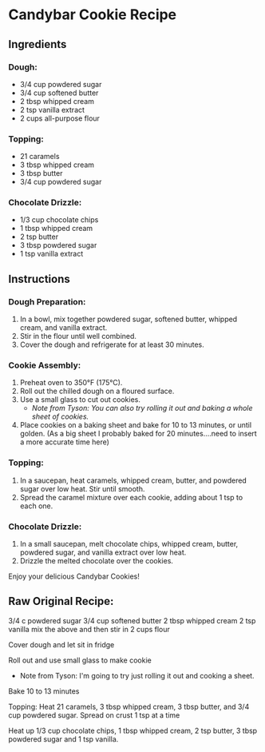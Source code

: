# Candybar Cookie Recipe

## Ingredients

### Dough:
- 3/4 cup powdered sugar
- 3/4 cup softened butter
- 2 tbsp whipped cream
- 2 tsp vanilla extract
- 2 cups all-purpose flour

### Topping:
- 21 caramels
- 3 tbsp whipped cream
- 3 tbsp butter
- 3/4 cup powdered sugar

### Chocolate Drizzle:
- 1/3 cup chocolate chips
- 1 tbsp whipped cream
- 2 tsp butter
- 3 tbsp powdered sugar
- 1 tsp vanilla extract

## Instructions

### Dough Preparation:
1. In a bowl, mix together powdered sugar, softened butter, whipped cream, and vanilla extract.
2. Stir in the flour until well combined.
3. Cover the dough and refrigerate for at least 30 minutes.

### Cookie Assembly:
1. Preheat oven to 350°F (175°C).
2. Roll out the chilled dough on a floured surface.
3. Use a small glass to cut out cookies.
   - *Note from Tyson: You can also try rolling it out and baking a whole sheet of cookies.*
4. Place cookies on a baking sheet and bake for 10 to 13 minutes, or until golden. (As a big sheet I probably baked for 20 minutes....need to insert a more accurate time here)

### Topping:
1. In a saucepan, heat caramels, whipped cream, butter, and powdered sugar over low heat. Stir until smooth.
2. Spread the caramel mixture over each cookie, adding about 1 tsp to each one.

### Chocolate Drizzle:
1. In a small saucepan, melt chocolate chips, whipped cream, butter, powdered sugar, and vanilla extract over low heat.
2. Drizzle the melted chocolate over the cookies.

Enjoy your delicious Candybar Cookies!







## Raw Original Recipe:
3/4 c powdered sugar
3/4 cup softened butter
2 tbsp whipped cream
2 tsp vanilla
mix the above and then stir in 2 cups flour

Cover dough and let sit in fridge

Roll out and use small glass to make cookie
* Note from Tyson: I'm going to try just rolling it out and cooking a sheet.

Bake 10 to 13 minutes

Topping:
Heat 21 caramels, 3 tbsp whipped cream, 3 tbsp butter, and 3/4 cup powdered sugar.
Spread on crust 1 tsp at a time

Heat up 1/3 cup chocolate chips, 1 tbsp whipped cream, 2 tsp butter, 3 tbsp powdered sugar and 1 tsp vanilla.
